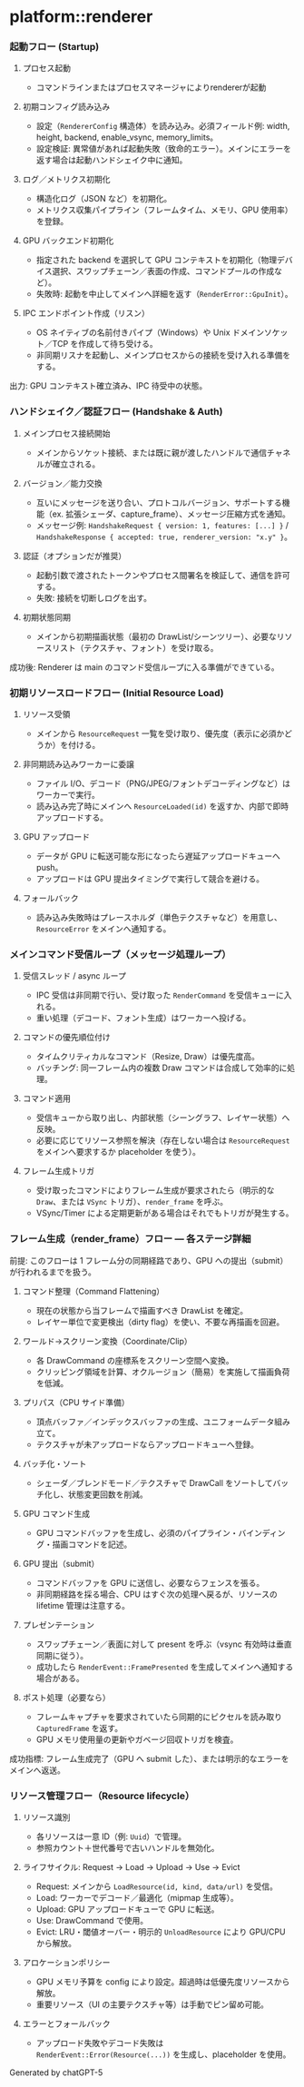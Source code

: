 # platform::renderer

### 起動フロー (Startup)

1. プロセス起動
   - コマンドラインまたはプロセスマネージャによりrendererが起動

2. 初期コンフィグ読み込み
   - 設定（`RendererConfig` 構造体）を読み込み。必須フィールド例: width, height, backend, enable_vsync, memory_limits。
   - 設定検証: 異常値があれば起動失敗（致命的エラー）。メインにエラーを返す場合は起動ハンドシェイク中に通知。

3. ログ／メトリクス初期化
   - 構造化ログ（JSON など）を初期化。
   - メトリクス収集パイプライン（フレームタイム、メモリ、GPU 使用率）を登録。

4. GPU バックエンド初期化
   - 指定された backend を選択して GPU コンテキストを初期化（物理デバイス選択、スワップチェーン／表面の作成、コマンドプールの作成など）。
   - 失敗時: 起動を中止してメインへ詳細を返す（`RenderError::GpuInit`）。

5. IPC エンドポイント作成（リスン）
   - OS ネイティブの名前付きパイプ（Windows）や Unix ドメインソケット／TCP を作成して待ち受ける。
   - 非同期リスナを起動し、メインプロセスからの接続を受け入れる準備をする。

出力: GPU コンテキスト確立済み、IPC 待受中の状態。

### ハンドシェイク／認証フロー (Handshake & Auth)

1. メインプロセス接続開始
   - メインからソケット接続、または既に親が渡したハンドルで通信チャネルが確立される。

2. バージョン／能力交換
   - 互いにメッセージを送り合い、プロトコルバージョン、サポートする機能（ex. 拡張シェーダ、capture_frame）、メッセージ圧縮方式を通知。
   - メッセージ例: `HandshakeRequest { version: 1, features: [...] }` / `HandshakeResponse { accepted: true, renderer_version: "x.y" }`。

3. 認証（オプションだが推奨）
   - 起動引数で渡されたトークンやプロセス間署名を検証して、通信を許可する。
   - 失敗: 接続を切断しログを出す。

4. 初期状態同期
   - メインから初期描画状態（最初の DrawList/シーンツリー）、必要なリソースリスト（テクスチャ、フォント）を受け取る。

成功後: Renderer は main のコマンド受信ループに入る準備ができている。

### 初期リソースロードフロー (Initial Resource Load)

1. リソース受領
   - メインから `ResourceRequest` 一覧を受け取り、優先度（表示に必須かどうか）を付ける。

2. 非同期読み込みワーカーに委譲
   - ファイル I/O、デコード（PNG/JPEG/フォントデコーディングなど）はワーカーで実行。
   - 読み込み完了時にメインへ `ResourceLoaded(id)` を返すか、内部で即時アップロードする。

3. GPU アップロード
   - データが GPU に転送可能な形になったら遅延アップロードキューへ push。
   - アップロードは GPU 提出タイミングで実行して競合を避ける。

4. フォールバック
   - 読み込み失敗時はプレースホルダ（単色テクスチャなど）を用意し、`ResourceError` をメインへ通知する。


### メインコマンド受信ループ（メッセージ処理ループ）

1. 受信スレッド / async ループ
   - IPC 受信は非同期で行い、受け取った `RenderCommand` を受信キューに入れる。
   - 重い処理（デコード、フォント生成）はワーカーへ投げる。

2. コマンドの優先順位付け
   - タイムクリティカルなコマンド（Resize, Draw）は優先度高。
   - バッチング: 同一フレーム内の複数 Draw コマンドは合成して効率的に処理。

3. コマンド適用
   - 受信キューから取り出し、内部状態（シーングラフ、レイヤー状態）へ反映。
   - 必要に応じてリソース参照を解決（存在しない場合は `ResourceRequest` をメインへ要求するか placeholder を使う）。

4. フレーム生成トリガ
   - 受け取ったコマンドによりフレーム生成が要求されたら（明示的な `Draw`、または `VSync` トリガ）、`render_frame` を呼ぶ。
   - VSync/Timer による定期更新がある場合はそれでもトリガが発生する。

### フレーム生成（render_frame）フロー — 各ステージ詳細

前提: このフローは 1 フレーム分の同期経路であり、GPU への提出（submit）が行われるまでを扱う。

1. コマンド整理（Command Flattening）
   - 現在の状態から当フレームで描画すべき DrawList を確定。
   - レイヤー単位で変更検出（dirty flag）を使い、不要な再描画を回避。

2. ワールド→スクリーン変換（Coordinate/Clip）
   - 各 DrawCommand の座標系をスクリーン空間へ変換。
   - クリッピング領域を計算、オクルージョン（簡易）を実施して描画負荷を低減。

3. プリパス（CPU サイド準備）
   - 頂点バッファ／インデックスバッファの生成、ユニフォームデータ組み立て。
   - テクスチャが未アップロードならアップロードキューへ登録。

4. バッチ化・ソート
   - シェーダ／ブレンドモード／テクスチャで DrawCall をソートしてバッチ化し、状態変更回数を削減。

5. GPU コマンド生成
   - GPU コマンドバッファを生成し、必須のパイプライン・バインディング・描画コマンドを記述。

6. GPU 提出（submit）
   - コマンドバッファを GPU に送信し、必要ならフェンスを張る。
   - 非同期経路を採る場合、CPU はすぐ次の処理へ戻るが、リソースの lifetime 管理は注意する。

7. プレゼンテーション
   - スワップチェーン／表面に対して present を呼ぶ（vsync 有効時は垂直同期に従う）。
   - 成功したら `RenderEvent::FramePresented` を生成してメインへ通知する場合がある。

8. ポスト処理（必要なら）
   - フレームキャプチャを要求されていたら同期的にピクセルを読み取り `CapturedFrame` を返す。
   - GPU メモリ使用量の更新やガベージ回収トリガを検査。

成功指標: フレーム生成完了（GPU へ submit した）、または明示的なエラーをメインへ返送。

### リソース管理フロー（Resource lifecycle）

1. リソース識別
   - 各リソースは一意 ID（例: `Uuid`）で管理。
   - 参照カウント＋世代番号で古いハンドルを無効化。

2. ライフサイクル: Request → Load → Upload → Use → Evict
   - Request: メインから `LoadResource(id, kind, data/url)` を受信。
   - Load: ワーカーでデコード／最適化（mipmap 生成等）。
   - Upload: GPU アップロードキューで GPU に転送。
   - Use: DrawCommand で使用。
   - Evict: LRU・閾値オーバー・明示的 `UnloadResource` により GPU/CPU から解放。

3. アロケーションポリシー
   - GPU メモリ予算を config により設定。超過時は低優先度リソースから解放。
   - 重要リソース（UI の主要テクスチャ等）は手動でピン留め可能。

4. エラーとフォールバック
   - アップロード失敗やデコード失敗は `RenderEvent::Error(Resource(...))` を生成し、placeholder を使用。

Generated by chatGPT-5